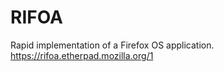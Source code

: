 RIFOA
=====

Rapid implementation of a Firefox OS application.
https://rifoa.etherpad.mozilla.org/1
